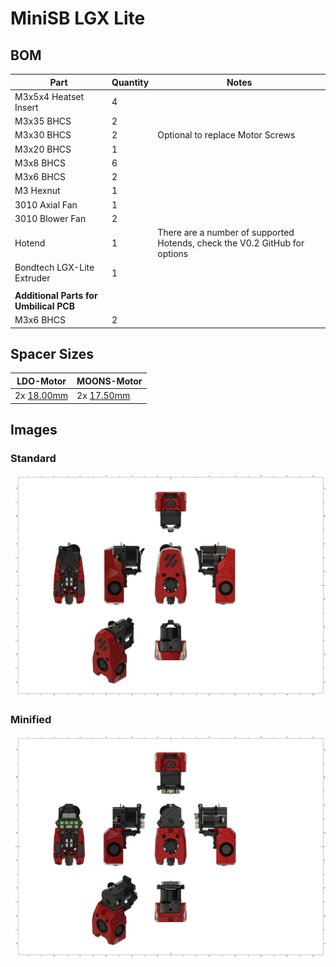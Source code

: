# MiniSB LGX Lite
## BOM
| Part                         | Quantity | Notes                                                        |
|------------------------------|----------|--------------------------------------------------------------|
| M3x5x4 Heatset Insert        | 4        | 
| M3x35 BHCS | 2 | |
| M3x30 BHCS | 2 | Optional to replace Motor Screws |
| M3x20 BHCS | 1 | |
| M3x8 BHCS                    | 6        | 
| M3x6 BHCS                    | 2        | 
| M3 Hexnut | 1 |
| 3010 Axial Fan | 1 |
| 3010 Blower Fan | 2 |
| Hotend | 1 | There are a number of supported Hotends, check the V0.2 GitHub for options |
| Bondtech LGX-Lite Extruder | 1 |
|                              |          |                                                              |
| **Additional Parts for Umbilical PCB** |
| M3x6 BHCS                    | 2        |         |
## Spacer Sizes
| LDO-Motor | MOONS-Motor |
|-----|-------|
| 2x [18.00mm](/Spacers/Octagon-STL/Octagon_Spacer_18.00mm.stl) | 2x [17.50mm](/Spacers/Octagon-STL/Octagon_Spacer_17.50mm.stl) |

## Images
### Standard
![Standard](images/LGX_Lite.png)
### Minified
![Minified](images/LGX_Lite_Minified.png)
